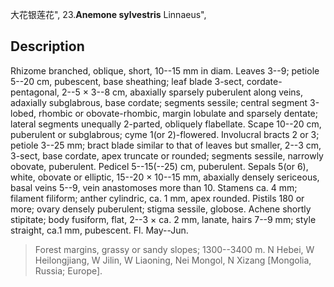 大花银莲花",
23.**Anemone sylvestris** Linnaeus",

## Description
Rhizome branched, oblique, short, 10--15 mm in diam. Leaves 3--9; petiole 5--20 cm, pubescent, base sheathing; leaf blade 3-sect, cordate-pentagonal, 2--5 × 3--8 cm, abaxially sparsely puberulent along veins, adaxially subglabrous, base cordate; segments sessile; central segment 3-lobed, rhombic or obovate-rhombic, margin lobulate and sparsely dentate; lateral segments unequally 2-parted, obliquely flabellate. Scape 10--20 cm, puberulent or subglabrous; cyme 1(or 2)-flowered. Involucral bracts 2 or 3; petiole 3--25 mm; bract blade similar to that of leaves but smaller, 2--3 cm, 3-sect, base cordate, apex truncate or rounded; segments sessile, narrowly obovate, puberulent. Pedicel 5--15(--25) cm, puberulent. Sepals 5(or 6), white, obovate or elliptic, 15--20 × 10--15 mm, abaxially densely sericeous, basal veins 5--9, vein anastomoses more than 10. Stamens ca. 4 mm; filament filiform; anther cylindric, ca. 1 mm, apex rounded. Pistils 180 or more; ovary densely puberulent; stigma sessile, globose. Achene shortly stipitate; body fusiform, flat, 2--3 × ca. 2 mm, lanate, hairs 7--9 mm; style straight, ca.1 mm, pubescent. Fl. May--Jun.

> Forest margins, grassy or sandy slopes; 1300--3400 m. N Hebei, W Heilongjiang, W Jilin, W Liaoning, Nei Mongol, N Xizang [Mongolia, Russia; Europe].
